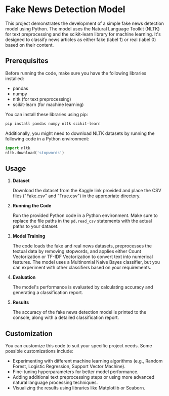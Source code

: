 # Fake News Detection Model

This project demonstrates the development of a simple fake news detection model using Python. The model uses the Natural Language Toolkit (NLTK) for text preprocessing and the scikit-learn library for machine learning. It's designed to classify news articles as either fake (label 1) or real (label 0) based on their content.

## Prerequisites

Before running the code, make sure you have the following libraries installed:

- pandas
- numpy
- nltk (for text preprocessing)
- scikit-learn (for machine learning)

You can install these libraries using pip:

```bash
pip install pandas numpy nltk scikit-learn
```

Additionally, you might need to download NLTK datasets by running the following code in a Python environment:

```python
import nltk
nltk.download('stopwords')
```

## Usage

1. **Dataset**

   Download the dataset from the Kaggle link provided and place the CSV files ("Fake.csv" and "True.csv") in the appropriate directory.

2. **Running the Code**

   Run the provided Python code in a Python environment. Make sure to replace the file paths in the `pd.read_csv` statements with the actual paths to your dataset.

3. **Model Training**

   The code loads the fake and real news datasets, preprocesses the textual data by removing stopwords, and applies either Count Vectorization or TF-IDF Vectorization to convert text into numerical features. The model uses a Multinomial Naive Bayes classifier, but you can experiment with other classifiers based on your requirements.

4. **Evaluation**

   The model's performance is evaluated by calculating accuracy and generating a classification report.

5. **Results**

   The accuracy of the fake news detection model is printed to the console, along with a detailed classification report.

## Customization

You can customize this code to suit your specific project needs. Some possible customizations include:

- Experimenting with different machine learning algorithms (e.g., Random Forest, Logistic Regression, Support Vector Machine).
- Fine-tuning hyperparameters for better model performance.
- Adding additional text preprocessing steps or using more advanced natural language processing techniques.
- Visualizing the results using libraries like Matplotlib or Seaborn.
